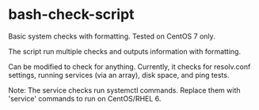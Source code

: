 # bash-check-script
Basic system checks with formatting. Tested on CentOS 7 only.

The script run multiple checks and outputs information with formatting.

Can be modified to check for anything. Currently, it checks for resolv.conf settings, running services (via an array), disk space, and ping tests. 

Note: The service checks run systemctl commands. Replace them with 'service' commands to run on CentOS/RHEL 6. 
